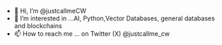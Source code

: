 - 👋 Hi, I’m @justcallmeCW
- 👀 I’m interested in ...AI, Python,Vector Databases, general databases and blockchains
- 📫 How to reach me ... on Twitter (X) @justcallme_cw

<!---
justcallmeCW/justcallmeCW is a ✨ special ✨ repository because its `README.md` (this file) appears on your GitHub profile.
You can click the Preview link to take a look at your changes.
--->
